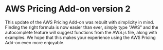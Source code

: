 # AWS Pricing Add-on version 2
This update of the AWS Pricing Add-on was rebuilt with simplicity in mind. Finding the right formula is now easier than ever, simply type "AWS" and the autocomplete feature will suggest functions from the AWS.js file, along with examples. We hope that this makes your experience using the AWS Pricing Add-on even more enjoyable.